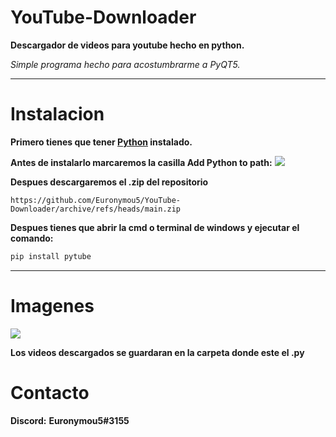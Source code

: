 # YouTube-Downloader
**Descargador de videos para youtube hecho en python.** 

*Simple programa hecho para acostumbrarme a PyQT5.*

---------

# Instalacion
**Primero tienes que tener [Python](https://www.python.org/downloads/) instalado.**

**Antes de instalarlo marcaremos la casilla Add Python to path:**
<img src="https://miro.medium.com/max/1344/0*7nOyowsPsGI19pZT.png">

**Despues descargaremos el .zip del repositorio**
```
https://github.com/Euronymou5/YouTube-Downloader/archive/refs/heads/main.zip
```

**Despues tienes que abrir la cmd o terminal de windows y ejecutar el comando:**
```bash
pip install pytube
```
------------------

# Imagenes

<img src="https://media.discordapp.net/attachments/995599976463859713/1061539803247677490/image.png?width=380&height=222">

**Los videos descargados se guardaran en la carpeta donde este el .py**

# Contacto
**Discord:** **Euronymou5#3155**
